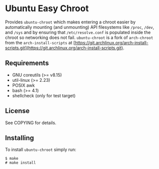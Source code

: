 # Ubuntu Easy Chroot

Provides `ubuntu-chroot` which makes entering a chroot easier by automatically
mounting (and unmounting) API filesystems like `/proc`, `/dev`, and `/sys` and
by ensuring that `/etc/resolve.conf` is populated inside the chroot so
networking does not fail.  `ubuntu-chroot` is a fork of `arch-chroot` from the
`arch-install-scripts` at
[https://git.archlinux.org/arch-install-scripts.git](https://git.archlinux.org/arch-install-scripts.git).

## Requirements

* GNU coreutils (>= v8.15)
* util-linux (>= 2.23)
* POSIX awk
* bash (>= 4.1)
* shellcheck (only for test target)

## License

See COPYING for details.

## Installing

To install `ubuntu-chroot` simply run:

```
$ make
# make install
```
